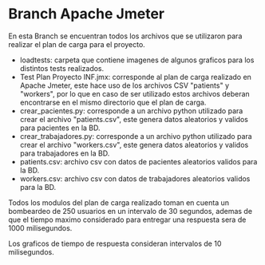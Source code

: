 # Branch Apache Jmeter

En esta Branch se encuentran todos los archivos que se utilizaron para realizar el plan de carga para el proyecto.

* loadtests: carpeta que contiene imagenes de algunos graficos para los distintos tests realizados.
* Test Plan Proyecto INF.jmx: corresponde al plan de carga realizado en Apache Jmeter, este hace uso de los archivos CSV "patients" y "workers", por lo que en caso de ser utilizado estos archivos deberan encontrarse en el mismo directorio que el plan de carga.
* crear_pacientes.py: corresponde a un archivo python utilizado para crear el archivo "patients.csv", este genera datos aleatorios y validos para pacientes en la BD.
* crear_trabajadores.py: corresponde a un archivo python utilizado para crear el archivo "workers.csv", este genera datos aleatorios y validos para trabajadores en la BD.
* patients.csv: archivo csv con datos de pacientes aleatorios validos para la BD.
* workers.csv: archivo csv con datos de trabajadores aleatorios validos para la BD.

Todos los modulos del plan de carga realizado toman en cuenta un bombeardeo de 250 usuarios en un intervalo de 30 segundos, ademas de que el tiempo maximo considerado para
entregar una respuesta sera de 1000 milisegundos.

Los graficos de tiempo de respuesta consideran intervalos de 10 milisegundos.
